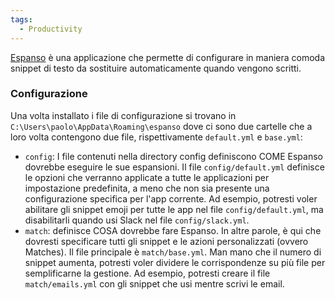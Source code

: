 ```yaml
---
tags:
  - Productivity
---
```

[Espanso](https://espanso.org/) è una applicazione che permette di configurare in maniera comoda snippet di testo da sostituire automaticamente quando vengono scritti.

### Configurazione
Una volta installato i file di configurazione si trovano in `C:\Users\paolo\AppData\Roaming\espanso` dove ci sono due cartelle che a loro volta contengono due file, rispettivamente `default.yml` e `base.yml`:
* `config`: I file contenuti nella directory config definiscono COME Espanso dovrebbe eseguire le sue espansioni. Il file `config/default.yml` definisce le opzioni che verranno applicate a tutte le applicazioni per impostazione predefinita, a meno che non sia presente una configurazione specifica per l'app corrente. Ad esempio, potresti voler abilitare gli snippet emoji per tutte le app nel file `config/default.yml`, ma disabilitarli quando usi Slack nel file `config/slack.yml`.
* `match`: definisce COSA dovrebbe fare Espanso. In altre parole, è qui che dovresti specificare tutti gli snippet e le azioni personalizzati (ovvero Matches). Il file principale è `match/base.yml`. Man mano che il numero di snippet aumenta, potresti voler dividere le corrispondenze su più file per semplificarne la gestione. Ad esempio, potresti creare il file `match/emails.yml` con gli snippet che usi mentre scrivi le email.

